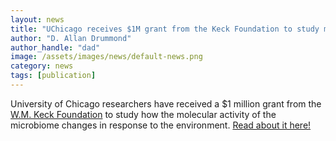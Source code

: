 ```yaml
---
layout: news
title: "UChicago receives $1M grant from the Keck Foundation to study microbiome dynamics"
author: "D. Allan Drummond"
author_handle: "dad"
image: /assets/images/news/default-news.png
category: news
tags: [publication]
---
```

University of Chicago researchers have received a $1 million grant from the [W.M. Keck Foundation] to study how the molecular activity of the microbiome changes in response to the environment. [Read about it here!][1]

[W.M. Keck Foundation]: http://www.wmkeck.org/
[1]: /papers/paper/nobel-prize-for-evolution

